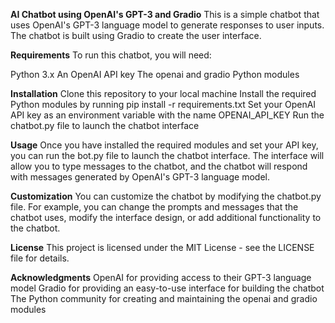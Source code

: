 **AI Chatbot using OpenAI's GPT-3 and Gradio**
This is a simple chatbot that uses OpenAI's GPT-3 language model to generate responses to user inputs. The chatbot is built using Gradio to create the user interface.

**Requirements**
To run this chatbot, you will need:

Python 3.x
An OpenAI API key
The openai and gradio Python modules

**Installation**
Clone this repository to your local machine
Install the required Python modules by running pip install -r requirements.txt
Set your OpenAI API key as an environment variable with the name OPENAI_API_KEY
Run the chatbot.py file to launch the chatbot interface

**Usage**
Once you have installed the required modules and set your API key, you can run the bot.py file to launch the chatbot interface. 
The interface will allow you to type messages to the chatbot, and the chatbot will respond with messages generated by OpenAI's GPT-3 language model.

**Customization**
You can customize the chatbot by modifying the chatbot.py file. For example, you can change the prompts and messages that the chatbot uses, modify the interface design, or add additional functionality to the chatbot.

**License**
This project is licensed under the MIT License - see the LICENSE file for details.

**Acknowledgments**
OpenAI for providing access to their GPT-3 language model
Gradio for providing an easy-to-use interface for building the chatbot
The Python community for creating and maintaining the openai and gradio modules
